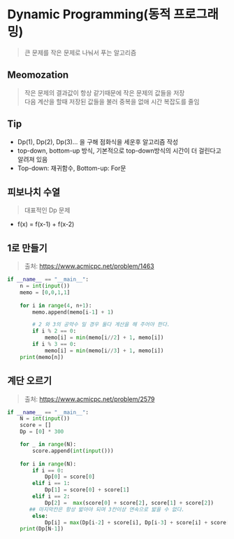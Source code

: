 # Dynamic Programming(동적 프로그래밍)
> 큰 문제를 작은 문제로 나눠서 푸는 알고리즘

## Meomozation
> 작은 문제의 결과값이 항상 같기때문에 작은 문제의 값들을 저장      
> 다음 계산을 할때 저장된 값들을 불러 중복을 없애 시간 복잡도를 줄임

## Tip
+ Dp(1), Dp(2), Dp(3)... 을 구해 점화식을 세운후 알고리즘 작성
+ top-down, bottom-up 방식, 기본적으로 top-down방식의 시간이 더 걸린다고 알려져 있음
+ Top-down: 재귀함수, Bottom-up: For문

## 피보나치 수열
> 대표적인 Dp 문제
+ f(x) = f(x-1) + f(x-2)

## 1로 만들기
> 출처: https://www.acmicpc.net/problem/1463

```python
if __name__ == "__main__":
    n = int(input())
    memo = [0,0,1,1]
    
    for i in range(4, n+1):
        memo.append(memo[i-1] + 1)

        # 2 와 3의 공약수 일 경우 둘다 계산을 해 주어야 한다.
        if i % 2 == 0:
            memo[i] = min(memo[i//2] + 1, memo[i])
        if i % 3 == 0:
            memo[i] = min(memo[i//3] + 1, memo[i])
    print(memo[n])
```

## 계단 오르기
> 출처: https://www.acmicpc.net/problem/2579

```python
if __name__ == "__main__":
    N = int(input())
    score = []
    Dp = [0] * 300

    for _ in range(N):
        score.append(int(input()))
    
    for i in range(N):
        if i == 0:
            Dp[0] = score[0]
        elif i == 1:
            Dp[1] = score[0] + score[1]
        elif i == 2:
            Dp[2] =  max(score[0] + score[2], score[1] + score[2])
       ## 마지막칸은 항상 밟아야 되며 3칸이상 연속으로 밟을 수 없다.
        else:
            Dp[i] = max(Dp[i-2] + score[i], Dp[i-3] + score[i] + score[i-1] )
    print(Dp[N-1])
    
```

